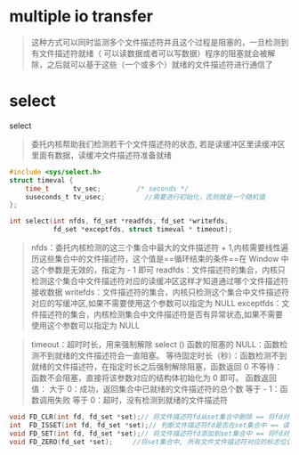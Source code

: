 # multiple io transfer
>这种方式可以同时监测多个文件描述符并且这个过程是阻塞的，一旦检测到有文件描述符就绪（ 可以读数据或者可以写数据）程序的阻塞就会被解除，之后就可以基于这些（一个或多个）就绪的文件描述符进行通信了

# select
select
>委托内核帮助我们检测若干个文件描述符的状态,
若是读缓冲区里读缓冲区里面有数据，读缓冲文件描述符准备就绪
```c
#include <sys/select.h>
struct timeval {
    time_t      tv_sec;         /* seconds */
    suseconds_t tv_usec;          //需要进行初始化，否则就是一个随机值         /* microseconds */
};

int select(int nfds, fd_set *readfds, fd_set *writefds,
           fd_set *exceptfds, struct timeval * timeout);
```
>nfds：委托内核检测的这三个集合中最大的文件描述符 + 1,内核需要线性遍历这些集合中的文件描述符，这个值是==循环结束的条件==在 Window 中这个参数是无效的，指定为 - 1 即可
readfds：文件描述符的集合，内核只检测这个集合中文件描述符对应的读缓冲区这样才知道通过哪个文件描述符接收数据
writefds：文件描述符的集合，内核只检测这个集合中文件描述符对应的写缓冲区,如果不需要使用这个参数可以指定为 NULL
exceptfds：文件描述符的集合，内核检测集合中文件描述符是否有异常状态,如果不需要使用这个参数可以指定为 NULL

>timeout：超时时长，用来强制解除 select () 函数的阻塞的
NULL：函数检测不到就绪的文件描述符会一直阻塞。
等待固定时长（秒）：函数检测不到就绪的文件描述符，在指定时长之后强制解除阻塞，函数返回 0
不等待：函数不会阻塞，直接将该参数对应的结构体初始化为 0 即可。
函数返回值：
大于 0：成功，返回集合中已就绪的文件描述符的总个数
等于 - 1：函数调用失败
等于 0：超时，没有检测到就绪的文件描述符

```c     
void FD_CLR(int fd, fd_set *set);// 将文件描述符fd从set集合中删除 == 将fd对应的标志位设置为0   
int  FD_ISSET(int fd, fd_set *set);// 判断文件描述符fd是否在set集合中 == 读一下fd对应的标志位到底是0还是1
void FD_SET(int fd, fd_set *set);// 将文件描述符fd添加到set集合中 == 将fd对应的标志位设置为1
void FD_ZERO(fd_set *set);     //将set集合中, 所有文件文件描述符对应的标志位设置为0, 集合中没有添加任何文件描述符

```